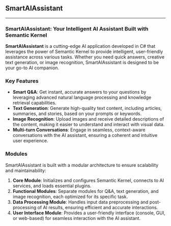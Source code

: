 ## SmartAIAssistant

---

### SmartAIAssistant: Your Intelligent AI Assistant Built with Semantic Kernel

**SmartAIAssistant** is a cutting-edge AI application developed in C# that leverages the power of Semantic Kernel to provide intelligent, user-friendly assistance across various tasks. Whether you need quick answers, creative text generation, or image recognition, SmartAIAssistant is designed to be your go-to AI companion.

### Key Features

- **Smart Q&A**: Get instant, accurate answers to your questions by leveraging advanced natural language processing and knowledge retrieval capabilities.
- **Text Generation**: Generate high-quality text content, including articles, summaries, and stories, based on your prompts or keywords.
- **Image Recognition**: Upload images and receive detailed descriptions of the content, making it easier to understand and interact with visual data.
- **Multi-turn Conversations**: Engage in seamless, context-aware conversations with the AI assistant, ensuring a coherent and intuitive user experience.

### Modules

SmartAIAssistant is built with a modular architecture to ensure scalability and maintainability:

1. **Core Module**: Initializes and configures Semantic Kernel, connects to AI services, and loads essential plugins.
2. **Functional Modules**: Separate modules for Q&A, text generation, and image recognition, each optimized for its specific task.
3. **Data Processing Module**: Handles input data preprocessing and post-processing of AI results, ensuring efficient and accurate interactions.
4. **User Interface Module**: Provides a user-friendly interface (console, GUI, or web-based) for seamless interaction with the AI assistant.